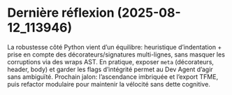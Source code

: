 # Dernière réflexion (2025-08-12_113946)

La robustesse côté Python vient d’un équilibre: heuristique d’indentation + prise en compte des décorateurs/signatures multi-lignes, sans masquer les corruptions via des wraps AST. En pratique, exposer `meta` (décorateurs, header, body) et garder les flags d’intégrité permet au Dev Agent d’agir sans ambiguïté. Prochain jalon: l’ascendance imbriquée et l’export TFME, puis refactor modulaire pour maintenir la vélocité sans dette cognitive.
